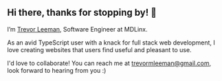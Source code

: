 ## Hi there, thanks for stopping by! 👋 

I’m [Trevor Leeman](https://www.trevorleeman.com), Software Engineer at MDLinx.

As an avid TypeScript user with a knack for full stack web development, I love creating websites that users find useful and pleasant to use.

I'd love to collaborate! You can reach me at trevormleeman@gmail.com, look forward to hearing from you :)
